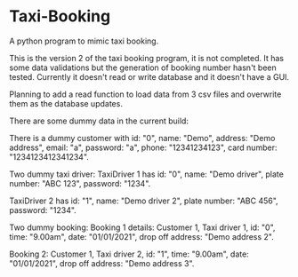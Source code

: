 # Taxi-Booking
A python program to mimic taxi booking.

This is the version 2 of the taxi booking program, it is not completed. It has some data validations but the generation of booking number hasn't been tested. Currently it doesn't read or write database and it doesn't have a GUI.

Planning to add a read function to load data from 3 csv files and overwrite them as the database updates.

There are some dummy data in the current build:

There is a dummy customer with id: "0", name: "Demo", address: "Demo address", email: "a", password: "a", phone: "12341234123", card number: "1234123412341234".

Two dummy taxi driver: TaxiDriver 1 has id: "0", name: "Demo driver", plate number: "ABC 123", password: "1234".

TaxiDriver 2 has id: "1", name: "Demo driver 2", plate number: "ABC 456", password: "1234".

Two dummy booking: Booking 1 details: Customer 1, Taxi driver 1, id: "0", time: "9.00am", date: "01/01/2021", drop off address: "Demo address 2".

Booking 2: Customer 1, Taxi driver 2, id: "1", time: "9.00am", date: "01/01/2021", drop off address: "Demo address 3".
